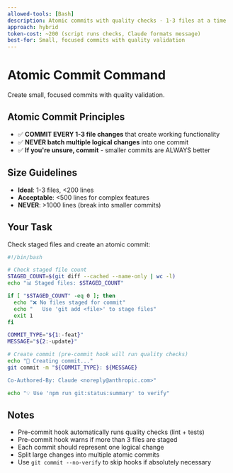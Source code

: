 ```yaml
---
allowed-tools: [Bash]
description: Atomic commits with quality checks - 1-3 files at a time
approach: hybrid
token-cost: ~200 (script runs checks, Claude formats message)
best-for: Small, focused commits with quality validation
---
```


# Atomic Commit Command

Create small, focused commits with quality validation.

## Atomic Commit Principles
- ✅ **COMMIT EVERY 1-3 file changes** that create working functionality
- ✅ **NEVER batch multiple logical changes** into one commit
- ✅ **If you're unsure, commit** - smaller commits are ALWAYS better

## Size Guidelines
- **Ideal**: 1-3 files, <200 lines
- **Acceptable**: <500 lines for complex features
- **NEVER**: >1000 lines (break into smaller commits)

## Your Task
Check staged files and create an atomic commit:

```bash
#!/bin/bash

# Check staged file count
STAGED_COUNT=$(git diff --cached --name-only | wc -l)
echo "📊 Staged files: $STAGED_COUNT"

if [ "$STAGED_COUNT" -eq 0 ]; then
  echo "❌ No files staged for commit"
  echo "   Use 'git add <file>' to stage files"
  exit 1
fi

COMMIT_TYPE="${1:-feat}"
MESSAGE="${2:-update}"

# Create commit (pre-commit hook will run quality checks)
echo "📝 Creating commit..."
git commit -m "${COMMIT_TYPE}: ${MESSAGE}

Co-Authored-By: Claude <noreply@anthropic.com>"

echo "💡 Use 'npm run git:status:summary' to verify"
```

## Notes

- Pre-commit hook automatically runs quality checks (lint + tests)
- Pre-commit hook warns if more than 3 files are staged
- Each commit should represent one logical change
- Split large changes into multiple atomic commits
- Use `git commit --no-verify` to skip hooks if absolutely necessary